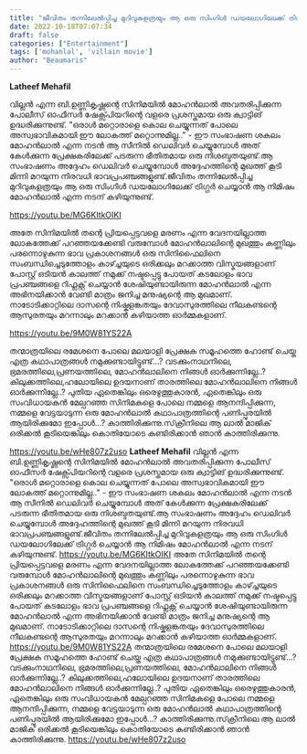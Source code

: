 ```yaml
---
title: "ജീവിതം തന്നിലേൽപ്പിച്ച മുറിവുകളത്രയും ആ ഒരു സിംഗിൾ ഡയലോഗിലേക്ക് ട്രിഗ്ഗർ ചെയ്യാൻ ആ നിമിഷം മോഹൻലാൽ എന്ന നടന് കഴിയുന്നുണ്ട്"
date: 2022-10-18T07:07:34
draft: false
categories: ["Entertainment"]
tags: ['mohanlal', 'villain movie']
author: "Beaumaris"
---
```


<strong>Latheef Mehafil</strong>

വില്ലൻ എന്ന ബി.ഉണ്ണികൃഷ്ണന്റെ സിനിമയിൽ മോഹൻലാൽ അവതരിപ്പിക്കുന്ന പോലീസ് ഓഫീസർ ഷേക്സ്പിയറിന്റെ വളരെ പ്രശസ്തമായ ഒരു ക്വാട്ടിങ് ഉദ്ധരിക്കുന്നുണ്ട്. "ഒരാൾ മറ്റൊരാളെ കൊല ചെയ്യുന്നത് പോലെ അസ്വഭാവികമായി ഈ ലോകത്ത് മറ്റൊന്നുമില്ല.." - ഈ സംഭാഷണ ശകലം മോഹൻലാൽ എന്ന നടൻ ആ സീനിൽ ഡെലിവർ ചെയ്യുമ്പോൾ അത് കേൾക്കുന്ന പ്രേക്ഷകരിലേക്ക് പടരുന്ന ഭീതിതമായ ഒരു നിശബ്ദതയുണ്ട്.ആ സംഭാഷണം അദ്ദേഹം ഡെലിവർ ചെയ്യുമ്പോൾ അദ്ദേഹത്തിന്റെ മുഖത്ത് കൂടി മിന്നി മറയുന്ന നിരവധി ഭാവപ്രപഞ്ചങ്ങളുണ്ട്.ജീവിതം തന്നിലേൽപ്പിച്ച മുറിവുകളത്രയും ആ ഒരു സിംഗിൾ ഡയലോഗിലേക്ക് ട്രിഗ്ഗർ ചെയ്യാൻ ആ നിമിഷം മോഹൻലാൽ എന്ന നടന് കഴിയുന്നുണ്ട്.

https://youtu.be/MG6KItkOIKI

അതേ സിനിമയിൽ തന്റെ പ്രിയപ്പെട്ടവളെ മരണം എന്ന വേദനയില്ലാത്ത ലോകത്തേക്ക് പറഞ്ഞയക്കേണ്ടി വരുമ്പോൾ മോഹൻലാലിന്റെ മുഖത്തും കണ്ണിലും പരന്നൊഴുകുന്ന ഭാവ പ്രകാശനങ്ങൾ ഒരു സിനിഫൈലിനെ സംബന്ധിച്ചെടുത്തോളം കാഴ്ച്ചയുടെ ഒരിക്കലും മറക്കാത്ത വിസ്മയങ്ങളാണ്
പോസ്റ്റ്‌ ഒടിയൻ കാലത്ത് നമുക്ക് നഷ്ടപ്പെട്ടു പോയത് കടലോളം ഭാവ പ്രപഞ്ചങ്ങളെ റിഫ്ലക്റ്റ് ചെയ്യാൻ ശേഷിയുണ്ടായിരുന്ന മോഹൻലാൽ എന്ന അഭിനയിക്കാൻ വേണ്ടി മാത്രം ജനിച്ച മനുഷ്യന്റെ ആ മുഖമാണ്. നാടോടിക്കാറ്റിലെ ദാസന്റെ നിഷ്കളങ്കതയും ദേവാസുരത്തിലെ നീലകണ്ടന്റെ ആസുരതയും മറന്നാലും മറക്കാൻ കഴിയാത്ത ഓർമ്മകളാണ്.

https://youtu.be/9M0W81YS22A

തന്മാത്രയിലെ രമേശനെ പോലെ മലയാളി പ്രേക്ഷക സമൂഹത്തെ ഹോണ്ട് ചെയ്ത എത്ര കഥാപാത്രങ്ങൾ നമുക്കുണ്ടായിട്ടുണ്ട്...? വടക്കുംനാഥനിലെ, ഭ്രമരത്തിലെ,പ്രണയത്തിലെ, മോഹൻലാലിനെ നിങ്ങൾ ഓർക്കുന്നില്ലേ..? കിലുക്കത്തിലെ,ഹലോയിലെ ഉദയനാണ് താരത്തിലെ മോഹൻലാലിനെ നിങ്ങൾ ഓർക്കുന്നില്ലേ..? പുതിയ ഏതെങ്കിലും ഒരെഴുത്തുകാരൻ, ഏതെങ്കിലും ഒരു സംവിധായകൻ മേല്പറഞ്ഞ സിനിമകളെ പോലെ നമ്മളെ ആനന്ദിപ്പിക്കുന്ന, നമ്മളെ വേട്ടയാടുന്ന ഒരു മോഹൻലാൽ കഥാപാത്രത്തിന്റെ പണിപ്പുരയിൽ ആയിരിക്കുമോ ഇപ്പോൾ...? കാത്തിരിക്കുന്നു.സ്‌ക്രീനിലെ ആ ലാൽ മാജിക് ഒരിക്കൽ കൂടിയെങ്കിലും കൊതിയോടെ കണ്ടിരിക്കാൻ ഞാൻ കാത്തിരിക്കുന്നു.

https://youtu.be/wHe807z2uso
**Latheef Mehafil** വില്ലൻ എന്ന ബി.ഉണ്ണികൃഷ്ണന്റെ സിനിമയിൽ മോഹൻലാൽ അവതരിപ്പിക്കുന്ന പോലീസ് ഓഫീസർ ഷേക്സ്പിയറിന്റെ വളരെ പ്രശസ്തമായ ഒരു ക്വാട്ടിങ് ഉദ്ധരിക്കുന്നുണ്ട്. "ഒരാൾ മറ്റൊരാളെ കൊല ചെയ്യുന്നത് പോലെ അസ്വഭാവികമായി ഈ ലോകത്ത് മറ്റൊന്നുമില്ല.." - ഈ സംഭാഷണ ശകലം മോഹൻലാൽ എന്ന നടൻ ആ സീനിൽ ഡെലിവർ ചെയ്യുമ്പോൾ അത് കേൾക്കുന്ന പ്രേക്ഷകരിലേക്ക് പടരുന്ന ഭീതിതമായ ഒരു നിശബ്ദതയുണ്ട്.ആ സംഭാഷണം അദ്ദേഹം ഡെലിവർ ചെയ്യുമ്പോൾ അദ്ദേഹത്തിന്റെ മുഖത്ത് കൂടി മിന്നി മറയുന്ന നിരവധി ഭാവപ്രപഞ്ചങ്ങളുണ്ട്.ജീവിതം തന്നിലേൽപ്പിച്ച മുറിവുകളത്രയും ആ ഒരു സിംഗിൾ ഡയലോഗിലേക്ക് ട്രിഗ്ഗർ ചെയ്യാൻ ആ നിമിഷം മോഹൻലാൽ എന്ന നടന് കഴിയുന്നുണ്ട്. https://youtu.be/MG6KItkOIKI അതേ സിനിമയിൽ തന്റെ പ്രിയപ്പെട്ടവളെ മരണം എന്ന വേദനയില്ലാത്ത ലോകത്തേക്ക് പറഞ്ഞയക്കേണ്ടി വരുമ്പോൾ മോഹൻലാലിന്റെ മുഖത്തും കണ്ണിലും പരന്നൊഴുകുന്ന ഭാവ പ്രകാശനങ്ങൾ ഒരു സിനിഫൈലിനെ സംബന്ധിച്ചെടുത്തോളം കാഴ്ച്ചയുടെ ഒരിക്കലും മറക്കാത്ത വിസ്മയങ്ങളാണ് പോസ്റ്റ്‌ ഒടിയൻ കാലത്ത് നമുക്ക് നഷ്ടപ്പെട്ടു പോയത് കടലോളം ഭാവ പ്രപഞ്ചങ്ങളെ റിഫ്ലക്റ്റ് ചെയ്യാൻ ശേഷിയുണ്ടായിരുന്ന മോഹൻലാൽ എന്ന അഭിനയിക്കാൻ വേണ്ടി മാത്രം ജനിച്ച മനുഷ്യന്റെ ആ മുഖമാണ്. നാടോടിക്കാറ്റിലെ ദാസന്റെ നിഷ്കളങ്കതയും ദേവാസുരത്തിലെ നീലകണ്ടന്റെ ആസുരതയും മറന്നാലും മറക്കാൻ കഴിയാത്ത ഓർമ്മകളാണ്. https://youtu.be/9M0W81YS22A തന്മാത്രയിലെ രമേശനെ പോലെ മലയാളി പ്രേക്ഷക സമൂഹത്തെ ഹോണ്ട് ചെയ്ത എത്ര കഥാപാത്രങ്ങൾ നമുക്കുണ്ടായിട്ടുണ്ട്...? വടക്കുംനാഥനിലെ, ഭ്രമരത്തിലെ,പ്രണയത്തിലെ, മോഹൻലാലിനെ നിങ്ങൾ ഓർക്കുന്നില്ലേ..? കിലുക്കത്തിലെ,ഹലോയിലെ ഉദയനാണ് താരത്തിലെ മോഹൻലാലിനെ നിങ്ങൾ ഓർക്കുന്നില്ലേ..? പുതിയ ഏതെങ്കിലും ഒരെഴുത്തുകാരൻ, ഏതെങ്കിലും ഒരു സംവിധായകൻ മേല്പറഞ്ഞ സിനിമകളെ പോലെ നമ്മളെ ആനന്ദിപ്പിക്കുന്ന, നമ്മളെ വേട്ടയാടുന്ന ഒരു മോഹൻലാൽ കഥാപാത്രത്തിന്റെ പണിപ്പുരയിൽ ആയിരിക്കുമോ ഇപ്പോൾ...? കാത്തിരിക്കുന്നു.സ്‌ക്രീനിലെ ആ ലാൽ മാജിക് ഒരിക്കൽ കൂടിയെങ്കിലും കൊതിയോടെ കണ്ടിരിക്കാൻ ഞാൻ കാത്തിരിക്കുന്നു. https://youtu.be/wHe807z2uso
